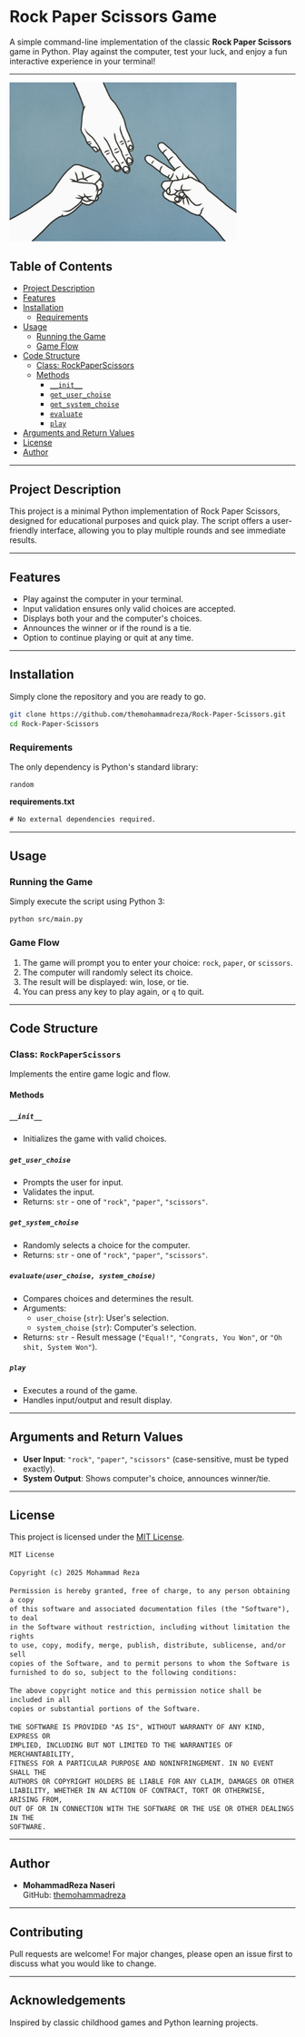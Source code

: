 # Rock Paper Scissors Game

A simple command-line implementation of the classic **Rock Paper Scissors** game in Python. Play against the computer, test your luck, and enjoy a fun interactive experience in your terminal!

---

<img src="RockPaperScissors.jpg" alt="Rock Paper Scissors Picture" width=400>


## Table of Contents

- [Project Description](#project-description)
- [Features](#features)
- [Installation](#installation)
  - [Requirements](#requirements)
- [Usage](#usage)
  - [Running the Game](#running-the-game)
  - [Game Flow](#game-flow)
- [Code Structure](#code-structure)
  - [Class: RockPaperScissors](#class-rockpaperscissors)
  - [Methods](#methods)
    - [`__init__`](#__init__)
    - [`get_user_choise`](#get_user_choise)
    - [`get_system_choise`](#get_system_choise)
    - [`evaluate`](#evaluate)
    - [`play`](#play)
- [Arguments and Return Values](#arguments-and-return-values)
- [License](#license)
- [Author](#author)

---

## Project Description

This project is a minimal Python implementation of Rock Paper Scissors, designed for educational purposes and quick play. The script offers a user-friendly interface, allowing you to play multiple rounds and see immediate results.

---

## Features

- Play against the computer in your terminal.
- Input validation ensures only valid choices are accepted.
- Displays both your and the computer's choices.
- Announces the winner or if the round is a tie.
- Option to continue playing or quit at any time.

---

## Installation

Simply clone the repository and you are ready to go.

```sh
git clone https://github.com/themohammadreza/Rock-Paper-Scissors.git
cd Rock-Paper-Scissors
```

### Requirements

The only dependency is Python's standard library:

```
random
```

**requirements.txt**
```txt
# No external dependencies required.
```

---

## Usage

### Running the Game

Simply execute the script using Python 3:

```sh
python src/main.py
```

### Game Flow

1. The game will prompt you to enter your choice: `rock`, `paper`, or `scissors`.
2. The computer will randomly select its choice.
3. The result will be displayed: win, lose, or tie.
4. You can press any key to play again, or `q` to quit.

---

## Code Structure

### Class: `RockPaperScissors`

Implements the entire game logic and flow.

#### Methods

##### `__init__`

- Initializes the game with valid choices.

##### `get_user_choise`

- Prompts the user for input.
- Validates the input.
- Returns: `str` - one of `"rock"`, `"paper"`, `"scissors"`.

##### `get_system_choise`

- Randomly selects a choice for the computer.
- Returns: `str` - one of `"rock"`, `"paper"`, `"scissors"`.

##### `evaluate(user_choise, system_choise)`

- Compares choices and determines the result.
- Arguments:
  - `user_choise` (`str`): User's selection.
  - `system_choise` (`str`): Computer's selection.
- Returns: `str` - Result message (`"Equal!"`, `"Congrats, You Won"`, or `"Oh shit, System Won"`).

##### `play`

- Executes a round of the game.
- Handles input/output and result display.

---

## Arguments and Return Values

- **User Input**: `"rock"`, `"paper"`, `"scissors"` (case-sensitive, must be typed exactly).
- **System Output**: Shows computer's choice, announces winner/tie.

---

## License

This project is licensed under the [MIT License](LICENSE).

```
MIT License

Copyright (c) 2025 Mohammad Reza

Permission is hereby granted, free of charge, to any person obtaining a copy
of this software and associated documentation files (the "Software"), to deal
in the Software without restriction, including without limitation the rights
to use, copy, modify, merge, publish, distribute, sublicense, and/or sell
copies of the Software, and to permit persons to whom the Software is
furnished to do so, subject to the following conditions:

The above copyright notice and this permission notice shall be included in all
copies or substantial portions of the Software.

THE SOFTWARE IS PROVIDED "AS IS", WITHOUT WARRANTY OF ANY KIND, EXPRESS OR
IMPLIED, INCLUDING BUT NOT LIMITED TO THE WARRANTIES OF MERCHANTABILITY,
FITNESS FOR A PARTICULAR PURPOSE AND NONINFRINGEMENT. IN NO EVENT SHALL THE
AUTHORS OR COPYRIGHT HOLDERS BE LIABLE FOR ANY CLAIM, DAMAGES OR OTHER
LIABILITY, WHETHER IN AN ACTION OF CONTRACT, TORT OR OTHERWISE, ARISING FROM,
OUT OF OR IN CONNECTION WITH THE SOFTWARE OR THE USE OR OTHER DEALINGS IN THE
SOFTWARE.
```

---

## Author

- **MohammadReza Naseri**  
  GitHub: [themohammadreza](https://github.com/themohammadreza)

---

## Contributing

Pull requests are welcome! For major changes, please open an issue first to discuss what you would like to change.

---

## Acknowledgements

Inspired by classic childhood games and Python learning projects.
